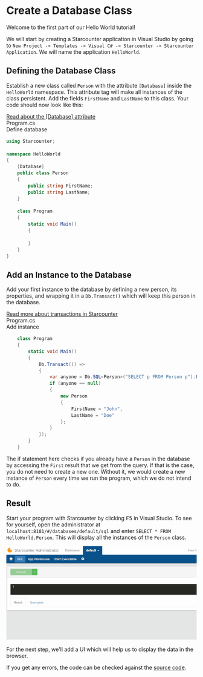 # Create a Database Class

Welcome to the first part of our Hello World tutorial!

We will start by creating a Starcounter application in Visual Studio by going to `New Project -> Templates -> Visual C# -> Starcounter -> Starcounter Application`. We will name the application `HelloWorld`.

## Defining the Database Class

Establish a new class called `Person` with the attribute `[Database]` inside the `HelloWorld` namespace. This attribute tag will make all instances of the class persistent. Add the fields `FirstName` and `LastName` to this class. Your code should now look like this:

<aside class="read-more">
    <a href="/guides/database/creating-database-classes">Read about the  [Database] attribute</a>
</aside>

<div class="code-name">Program.cs</div><div class="code-name code-title">Define database</div>

```cs
using Starcounter;

namespace HelloWorld
{
    [Database]
    public class Person
    {
        public string FirstName;
        public string LastName;
    }

    class Program
    {
        static void Main()
        {

        }
    }
}
```

## Add an Instance to the Database

Add your first instance to the database by defining a new person, its properties, and wrapping it in a `Db.Transact()` which will keep this person in the database.

<aside class="read-more">
    <a href="/guides/transactions/">Read more about transactions in Starcounter</a>
</aside>

<div class="code-name">Program.cs</div><div class="code-name code-title">Add instance</div>

```cs
    class Program
    {
        static void Main()
        {
            Db.Transact(() =>
            {
                var anyone = Db.SQL<Person>("SELECT p FROM Person p").First;
                if (anyone == null)
                {
                    new Person
                    {
                        FirstName = "John",
                        LastName = "Doe"
                    };
                }
            });
        }
    }
```

The if statement here checks if you already have a `Person` in the database by accessing the `First` result that we get from the query. If that is the case, you do not need to create a new one. Without it, we would create a new instance of `Person` every time we run the program, which we do not intend to do.

## Result

Start your program with Starcounter by clicking <kbd>F5</kbd> in Visual Studio. To see for yourself, open the administrator at `localhost:8181/#/databases/default/sql` and enter `SELECT * FROM HelloWorld.Person`. This will display all the instances of the `Person` class.

![Result gif](/assets/part1resized.gif)

For the next step, we'll add a UI which will help us to display the data in the browser.

If you get any errors, the code can be checked against the [source code](https://github.com/StarcounterApps/HelloWorld/commit/0c9c19a92477b064014da766008efae0040b6768).
